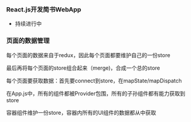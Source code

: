 ### React.js开发简书WebApp

- 持续进行中


### 页面的数据管理
每个页面的数据来自于redux，因此每个页面都要维护自己的一份store

最后再将每个页面的store组合起来（merge)，合成一个总的store

每个页面要获取数据：首先要connect到store，在mapState/mapDispatch

在App.js中，所有的组件都被Provider包围，所有的子孙组件都有能力获取到store

容器组件维护一份store，容器内所有的UI组件的数据都从中获取